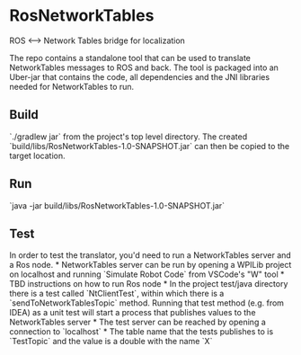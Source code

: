 # RosNetworkTables
ROS &lt;--> Network Tables bridge for localization 

The repo contains a standalone tool that can be used to translate NetworkTables messages to ROS and back.
The tool is packaged into an Uber-jar that contains the code, all dependencies and the JNI libraries needed 
for NetworkTables to run.
<H2> Build </H2>
`./gradlew jar` from the project's top level directory.
The created `build/libs/RosNetworkTables-1.0-SNAPSHOT.jar` can then be copied to the target location.
<H2>Run</H2>
`java -jar build/libs/RosNetworkTables-1.0-SNAPSHOT.jar`
<H2>Test</H2>
In order to test the translator, you'd need to run a NetworkTables server and a Ros node.
 * NetworkTables server can be run by opening a WPILib project on localhost and running 
`Simulate Robot Code` from VSCode's "W" tool
 * TBD instructions on how to run Ros node
 * In the project test/java directory there is a test called `NtClientTest`, within which there is a `sendToNetworkTablesTopic`
method. Running that test method (e.g. from IDEA) as a unit test will start a process that publishes values to the NetworkTables server
 * The test server can be reached by opening a connection to `localhost`
 * The table name that the tests publishes to is `TestTopic` and the value is a double with the name `X`

